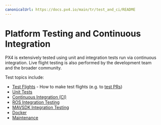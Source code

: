```yaml
---
canonicalUrl: https://docs.px4.io/main/tr/test_and_ci/README
---
```


# Platform Testing and Continuous Integration

PX4 is extensively tested using unit and integration tests run via continuous integration. Live flight testing is also performed by the development team and the broader community.

Test topics include:

* [Test Flights](../test_and_ci/test_flights.md) - How to make test flights (e.g. to [test PRs](../contribute/code.md#pull-requests))
* [Unit Tests](../test_and_ci/unit_tests.md)
* [Continuous Integration (CI)](../test_and_ci/continous_integration.md)
* [ROS Integration Testing](../test_and_ci/integration_testing.md)
* [MAVSDK Integration Testing](../test_and_ci/integration_testing_mavsdk.md)
* [Docker](../test_and_ci/docker.md)
* [Maintenance](../test_and_ci/maintenance.md)

